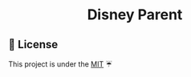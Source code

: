 <h1 align="center">Disney Parent</h1>




## 📜 License 
This project is under the [MIT](./LICENSE) ☔